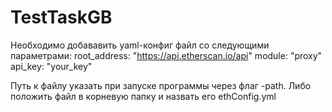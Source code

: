 # TestTaskGB
Необходимо добававить yaml-конфиг файл со следующими параметрами:
  root_address: "https://api.etherscan.io/api"
  module: "proxy"
  api_key: "your_key"
  
Путь к файлу указать при запуске программы через флаг -path. Либо положить файл в корневую папку и назвать его ethConfig.yml
